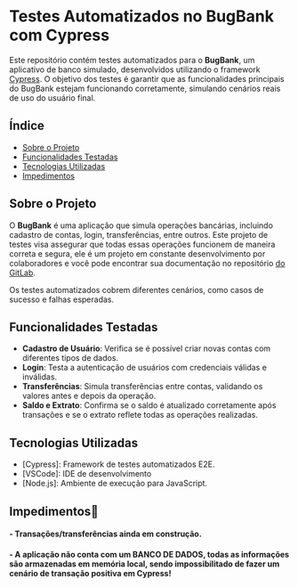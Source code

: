 # Testes Automatizados no BugBank com Cypress

Este repositório contém testes automatizados para o **BugBank**, um aplicativo de banco simulado, desenvolvidos utilizando o framework [Cypress](https://www.cypress.io/). O objetivo dos testes é garantir que as funcionalidades principais do BugBank estejam funcionando corretamente, simulando cenários reais de uso do usuário final.

## Índice

- [Sobre o Projeto](#sobre-o-projeto)
- [Funcionalidades Testadas](#funcionalidades-testadas)
- [Tecnologias Utilizadas](#tecnologias-utilizadas)
- [Impedimentos](#impedimentos)

## Sobre o Projeto

O **BugBank** é uma aplicação que simula operações bancárias, incluindo cadastro de contas, login, transferências, entre outros. Este projeto de testes visa assegurar que todas essas operações funcionem de maneira correta e segura, ele é um projeto em constante desenvolvimento por colaboradores e você pode encontrar sua documentação no repositório [do GitLab](https://gitlab.com/rafaelpfiorin/e2e_testing-java/-/blob/main/src/test/java/dev/rafael/automation/bugbank/selenium/tests/TestCase.java?ref_type=heads).


Os testes automatizados cobrem diferentes cenários, como casos de sucesso e falhas esperadas.

## Funcionalidades Testadas

- **Cadastro de Usuário**: Verifica se é possível criar novas contas com diferentes tipos de dados.
- **Login**: Testa a autenticação de usuários com credenciais válidas e inválidas.
- **Transferências**: Simula transferências entre contas, validando os valores antes e depois da operação.
- **Saldo e Extrato**: Confirma se o saldo é atualizado corretamente após transações e se o extrato reflete todas as operações realizadas.

## Tecnologias Utilizadas

- [Cypress]: Framework de testes automatizados E2E.
- [VSCode]: IDE de desenvolvimento
- [Node.js]: Ambiente de execução para JavaScript.

## Impedimentos🚨
#### - Transações/transferências ainda em construção.


#### - A aplicação não conta com um BANCO DE DADOS, todas as informações são armazenadas em memória local, sendo impossibilitado de fazer um cenário de transação positiva em Cypress!

